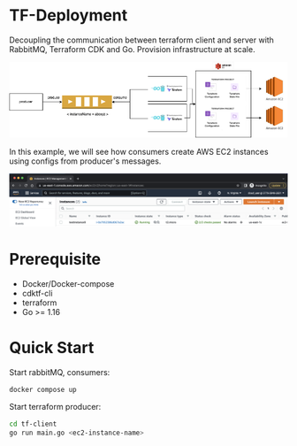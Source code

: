 # TF-Deployment

Decoupling the communication between terraform client and server with RabbitMQ, Terraform CDK and Go. Provision infrastructure at scale.

![ec2](./docs/images/cdk-tf-decouple.png)

In this example, we will see how consumers create AWS EC2 instances using configs from producer's messages.

![ec2](./docs/images/ec2.png)

# Prerequisite

- Docker/Docker-compose
- cdktf-cli
- terraform
- Go >= 1.16

# Quick Start

Start rabbitMQ, consumers:

```bash
docker compose up
```

Start terraform producer:

```bash
cd tf-client
go run main.go <ec2-instance-name>
```
